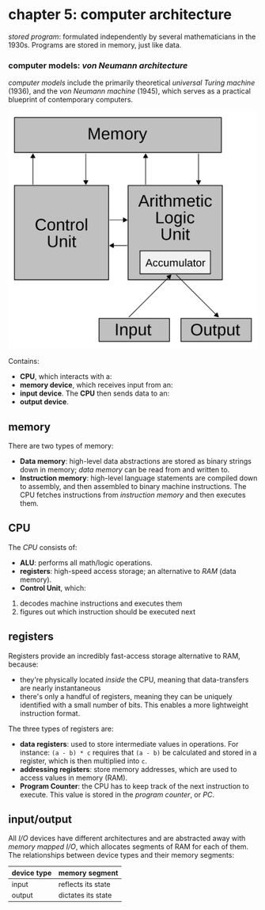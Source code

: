 # chapter 5: computer architecture

*stored program*: formulated independently by several mathematicians in the 1930s. Programs are stored in memory, just
like data.

### computer models: *von Neumann architecture*

*computer models* include the primarily theoretical *universal Turing machine* (1936), and the *von Neumann machine*
(1945), which serves as a practical blueprint of contemporary computers.

![A diagram of the *von Neumann architecture*.](img/von_neumann_architecture.png)

Contains:

  * **CPU**, which interacts with a:
  * **memory device**, which receives input from an:
  * **input device**. The **CPU** then sends data to an:
  * **output device**.

## memory
There are two types of memory:

  * **Data memory**: high-level data abstractions are stored as binary strings down in memory; *data memory* can be
   read from and written to.
  * **Instruction memory**: high-level language statements are compiled down to assembly, and then assembled to binary
   machine instructions. The CPU fetches instructions from *instruction memory* and then executes them.

## CPU
The *CPU* consists of:

  * **ALU**: performs all math/logic operations.
  * **registers**: high-speed access storage; an alternative to *RAM* (data memory).
  * **Control Unit**, which:
   1. decodes machine instructions and executes them
   2. figures out which instruction should be executed next

## registers
Registers provide an incredibly fast-access storage alternative to RAM, because:

  * they're physically located *inside* the CPU, meaning that data-transfers are nearly instantaneous
  * there's only a handful of registers, meaning they can be uniquely identified with a small number of bits. This
   enables a more lightweight instruction format.

The three types of registers are:

  * **data registers**: used to store intermediate values in operations. For instance:
   `(a - b) * c` requires that `(a - b)` be calculated and stored in a register, which is then multiplied into `c`.
  * **addressing registers**: store memory addresses, which are used to access values in memory (RAM).
  * **Program Counter**: the CPU has to keep track of the next instruction to execute. This value is stored in the
   *program counter*, or *PC*.

## input/output
All *I/O* devices have different architectures and are abstracted away with *memory mapped I/O*, which allocates
segments of RAM for each of them. The relationships between device types and their memory segments:

 device type |   memory segment
 ----------- | ------------------
    input    | reflects its state
   output    | dictates its state
